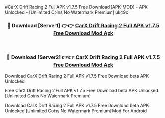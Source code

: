 #CarX Drift Racing 2 Full APK v1.7.5 Free Download [APK-MOD] - APK Unlocked - [Unlimited Coins No Watermark Premium] uk49x



<div align="center">

<h3>🔴 Download [Server1] 👉👉 <a href="https://momento.my/?title=CarX_Drift_Racing_2_Full_APK_v1.7.5_Free_Download">CarX Drift Racing 2 Full APK v1.7.5 Free Download Mod Apk</a></h3><br>

<h3>🔴 Download [Server2] 👉👉 <a href="https://momento.my/?title=CarX_Drift_Racing_2_Full_APK_v1.7.5_Free_Download">CarX Drift Racing 2 Full APK v1.7.5 Free Download Mod Apk</a></h3>
</div>



Download CarX Drift Racing 2 Full APK v1.7.5 Free Download beta APK Unlocked

Free CarX Drift Racing 2 Full APK v1.7.5 Free Download beta APK Unlocked [Unlimited Coins No Watermark Premium]

Download CarX Drift Racing 2 Full APK v1.7.5 Free Download beta APK Unlocked [Unlimited Coins No Watermark Premium] Mod For Android
